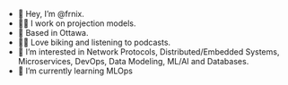 - 👋 Hey, I’m @frnix.
- 👨‍💻 I work on projection models.
- 🌇 Based in Ottawa.
- :biking_man:  Love biking and listening to podcasts.
- 👀 I’m interested in Network Protocols, Distributed/Embedded Systems, Microservices, DevOps, Data Modeling, ML/AI and Databases.
- 🌱 I’m currently learning MLOps 


<!---
frnix/frnix is a ✨ special ✨ repository because its `README.md` (this file) appears on your GitHub profile.
You can click the Preview link to take a look at your changes.
--->

